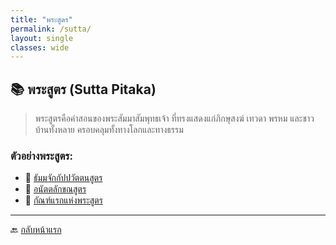 ```yaml
---
title: "พระสูตร"
permalink: /sutta/
layout: single
classes: wide
---
```


## 📚 พระสูตร (Sutta Pitaka)

<blockquote>
พระสูตรคือคำสอนของพระสัมมาสัมพุทธเจ้า ที่ทรงแสดงแก่ภิกษุสงฆ์ เทวดา พรหม และชาวบ้านทั้งหลาย ครอบคลุมทั้งทางโลกและทางธรรม
</blockquote>

### ตัวอย่างพระสูตร:

- 📜 [ธัมมจักกัปปวัตตนสูตร](/sutta/dhammacakkappavattana/)
- 📜 [อนัตตลักขณสูตร](/sutta/anattalakkhana/)
- 📜 [กัณฑ์แรกแห่งพระสูตร](/sutta/first-khandha/)

---

🔙 [กลับหน้าแรก](/)
